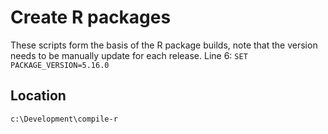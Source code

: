 # Create R packages
These scripts form the basis of the R package builds, note that the version needs to be manually update for each release. Line 6: `SET PACKAGE_VERSION=5.16.0`

## Location
`c:\Development\compile-r`